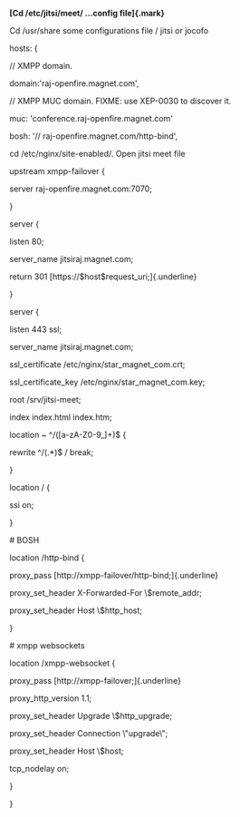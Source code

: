 **[Cd /etc/jitsi/meet/ ...config file]{.mark}**

Cd /usr/share some configurations file / jitsi or jocofo

hosts: {

// XMPP domain.

domain:\'raj-openfire.magnet.com\',

// XMPP MUC domain. FIXME: use XEP-0030 to discover it.

muc: \'conference.raj-openfire.magnet.com\'

bosh: \'// raj-openfire.magnet.com/http-bind\',

cd /etc/nginx/site-enabled/. Open jitsi meet file

upstream xmpp-failover {

server raj-openfire.magnet.com:7070;

}

server {

listen 80;

server_name jitsiraj.magnet.com;

return 301 [https://\$host\$request_uri;]{.underline}

}

server {

listen 443 ssl;

server_name jitsiraj.magnet.com;

ssl_certificate /etc/nginx/star_magnet_com.crt;

ssl_certificate_key /etc/nginx/star_magnet_com.key;

root /srv/jitsi-meet;

index index.html index.htm;

location \~ \^/(\[a-zA-Z0-9\_\]+)\$ {

rewrite \^/(.\*)\$ / break;

}

location / {

ssi on;

}

\# BOSH

location /http-bind {

proxy_pass [http://xmpp-failover/http-bind;]{.underline}

proxy_set_header X-Forwarded-For \\\$remote_addr;

proxy_set_header Host \\\$http_host;

}

\# xmpp websockets

location /xmpp-websocket {

proxy_pass [http://xmpp-failover;]{.underline}

proxy_http_version 1.1;

proxy_set_header Upgrade \\\$http_upgrade;

proxy_set_header Connection \\\"upgrade\\\";

proxy_set_header Host \\\$host;

tcp_nodelay on;

}

}
